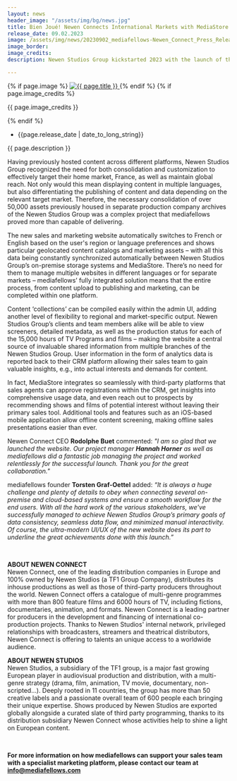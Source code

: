 ```yaml
---
layout: news
header_image: "/assets/img/bg/news.jpg"
title: Bien Joué! Newen Connects International Markets with MediaStore.
release_date: 09.02.2023
image: /assets/img/news/20230902_mediafellows-Newen_Connect_Press_Release.png
image_border:
image_credits: 
description: Newen Studios Group kickstarted 2023 with the launch of their first-ever dual-language sales and marketing website <a href="https://www.newenconnect.com/" target="blank">newenconnect.com</a> which serves the French domestic as well as international market – in partnership with mediafellows.

---
```


<div class="row">
    <div class="col-xl-4 col-lg-4 col-md-12">
        <div class="s-details-img mb-30">
          {% if page.image %}
          <a href="{{ page.image }}" class="view">
            <img src="{{ page.image }}" alt="{{ page.title }}">  
          </a>
          {% endif %}
          {% if page.image_credits %}
          <p>{{ page.image_credits }}</p>
          {% endif %}
        </div>
    </div>
    <div class="col-xl-8 col-lg-8 col-md-12">
        <div class="service-details mb-40">
          <div class="meta-info">
              <ul>
                  <li class="posts-time">{{page.release_date | date_to_long_string}}</li>
              </ul>
          </div>
          <p>{{ page.description }}</p>
        </div>
    </div>
</div>
<div class="row">
    <div class="col-xl-12 col-lg-12">
        <div class="service-details mb-40">
          <p>
Having previously hosted content across different platforms, Newen Studios Group recognized the need for both consolidation and customization to effectively target their home market, France, as well as maintain global reach. Not only would this mean displaying content in multiple languages, but also differentiating the publishing of content and data depending on the relevant target market. Therefore, the necessary consolidation of over 50,000 assets previously housed in separate production company archives of the Newen Studios Group was a complex project that mediafellows proved more than capable of delivering. 
          </p>
          <p>
The new sales and marketing website automatically switches to French or English based on the user's region or language preferences and shows particular geolocated content catalogs and marketing assets – with all this data being constantly synchronized automatically between Newen Studios Group’s on-premise storage systems and MediaStore. There’s no need for them to manage multiple websites in different languages or for separate markets – mediafellows’ fully integrated solution means that the entire process, from content upload to publishing and marketing, can be completed within one platform.
          </p>
          <p>
Content ‘collections’ can be compiled easily within the admin UI, adding another level of flexibility to regional and market-specific output. Newen Studios Group’s clients and team members alike will be able to view screeners, detailed metadata, as well as the production status for each of the 15,000 hours of TV Programs and films – making the website a central source of invaluable shared information from multiple branches of the Newen Studios Group. User information in the form of analytics data is reported back to their CRM platform allowing their sales team to gain valuable insights, e.g., into actual interests and demands for content.
          </p>
          <p>
In fact, MediaStore integrates so seamlessly with third-party platforms that sales agents can approve registrations within the CRM, get insights into comprehensive usage data, and even reach out to prospects by recommending shows and films of potential interest without leaving their primary sales tool. Additional tools and features such as an iOS-based mobile application allow offline content screening, making offline sales presentations easier than ever. 
          </p>
          <p>
Newen Connect CEO <strong>Rodolphe Buet</strong> commented: <i>"I am so glad that we launched the website. Our project manager <strong>Hannah Horner</strong> as well as mediafellows did a fantastic job managing the project and worked relentlessly for the successful launch. Thank you for the great collaboration."</i>
          </p>
          <p>
mediafellows founder <strong>Torsten Graf-Oettel</strong> added: <i>“It is always a huge challenge and plenty of details to obey when connecting several on-premise and cloud-based systems and ensure a smooth workflow for the end users. With all the hard work of the various stakeholders, we've successfully managed to achieve Newen Studios Group’s primary goals of data consistency, seamless data flow, and minimized manual interactivity. Of course, the ultra-modern UI/UX of the new website does its part to underline the great achievements done with this launch.”</i>
          </p>
<br>
          <p>
<strong>ABOUT NEWEN CONNECT</strong>
<br>
Newen Connect, one of the leading distribution companies in Europe and 100% owned by Newen Studios (a TF1 Group Company), distributes its inhouse productions as well as those of third-party producers throughout the world. Newen Connect offers a catalogue of multi-genre programmes with more than 800 feature films and 6000 hours of TV, including fictions, documentaries, animation, and formats.
Newen Connect is a leading partner for producers in the development and financing of international co-production projects. Thanks to Newen Studios' internal network, privileged relationships with broadcasters, streamers and theatrical distributors, Newen Connect is offering to talents an unique access to a worldwide audience.
          </p>
          <p>
<strong>ABOUT NEWEN STUDIOS</strong>
<br>
Newen Studios, a subsidiary of the TF1 group, is a major fast growing European player in audiovisual production and distribution, with a multi-genre strategy (drama, film, animation, TV movie, documentary, non-scripted…).
Deeply rooted in 11 countries, the group has more than 50 creative labels and a passionate overall team of 600 people each bringing their unique expertise.
Shows produced by Newen Studios are exported globally alongside a curated slate of third party programming, thanks to its distribution subsidiary Newen Connect whose activities help to shine a light on European content.
         </p>
<br>
         <p>
<strong>For more information on how mediafellows can support your sales team with a specialist marketing platform, please contact our team at <a href="mailto:info@mediafellows.com">info@mediafellows.com</a></strong>
          </p>
        </div>
    </div>
</div>
